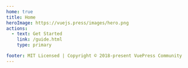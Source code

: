```yaml
---
home: true
title: Home
heroImage: https://vuejs.press/images/hero.png
actions:
  - text: Get Started
    link: /guide.html
    type: primary

footer: MIT Licensed | Copyright © 2018-present VuePress Community
---
```





